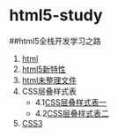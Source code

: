 # html5-study
##html5全栈开发学习之路

1. [html](https://github.com/wukainf/html5-study/tree/master/html)
2. [html5新特性](https://github.com/wukainf/html5-study/tree/master/html5新特性)
3. [html未整理文件](https://github.com/wukainf/html5-study/tree/master/html未整理文件)
4. CSS层叠样式表
    - 4.1[CSS层叠样式表一](https://github.com/wukainf/html5-study/tree/master/CSS层叠样式表第一次添加)
    - 4.2[CSS层叠样式表二](https://github.com/wukainf/html5-study/tree/master/CSS层叠样式表第二次添加)
5. [CSS3](https://github.com/wukainf/html5-study/tree/master/CSS3新增特性)
